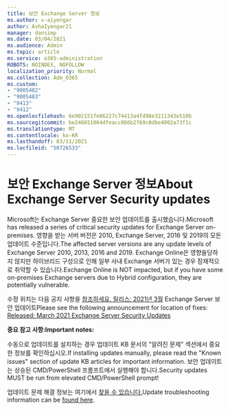 ```yaml
---
title: 보안 Exchange Server 정보
ms.author: v-aiyengar
author: AshaIyengar21
manager: dansimp
ms.date: 03/04/2021
ms.audience: Admin
ms.topic: article
ms.service: o365-administration
ROBOTS: NOINDEX, NOFOLLOW
localization_priority: Normal
ms.collection: Adm_O365
ms.custom:
- "9005482"
- "9005483"
- "9413"
- "9412"
ms.openlocfilehash: 6e902151fe06227c74413a4fd98e3211343e510b
ms.sourcegitcommit: be246651064dfeacc866b2f69c0dbe4002a73f1c
ms.translationtype: MT
ms.contentlocale: ko-KR
ms.lasthandoff: 03/11/2021
ms.locfileid: "50726533"
---
```

# <a name="about-exchange-server-security-updates"></a><span data-ttu-id="e4f1b-102">보안 Exchange Server 정보</span><span class="sxs-lookup"><span data-stu-id="e4f1b-102">About Exchange Server Security updates</span></span>

<span data-ttu-id="e4f1b-103">Microsoft는 Exchange Server 중요한 보안 업데이트를 출시했습니다.</span><span class="sxs-lookup"><span data-stu-id="e4f1b-103">Microsoft has released a series of critical security updates for Exchange Server on-premises.</span></span> <span data-ttu-id="e4f1b-104">영향을 받는 서버 버전은 2010, Exchange Server, 2016 및 2019의 모든 업데이트 수준입니다.</span><span class="sxs-lookup"><span data-stu-id="e4f1b-104">The affected server versions are any update levels of Exchange Server 2010, 2013, 2016 and 2019.</span></span> <span data-ttu-id="e4f1b-105">Exchange Online은 영향을당하지 않지만 하이브리드 구성으로 인해 일부 사내 Exchange 서버가 있는 경우 잠재적으로 취약할 수 있습니다.</span><span class="sxs-lookup"><span data-stu-id="e4f1b-105">Exchange Online is NOT impacted, but if you have some on-premises Exchange servers due to Hybrid configuration, they are potentially vulnerable.</span></span>

<span data-ttu-id="e4f1b-106">수정 위치는 다음 공지 사항을 [참조하세요. 릴리스: 2021년 3월](https://techcommunity.microsoft.com/t5/exchange-team-blog/released-march-2021-exchange-server-security-updates/ba-p/2175901) Exchange Server 보안 업데이트</span><span class="sxs-lookup"><span data-stu-id="e4f1b-106">Please see the following announcement for location of fixes: [Released: March 2021 Exchange Server Security Updates](https://techcommunity.microsoft.com/t5/exchange-team-blog/released-march-2021-exchange-server-security-updates/ba-p/2175901)</span></span>

<span data-ttu-id="e4f1b-107">**중요 참고 사항:**</span><span class="sxs-lookup"><span data-stu-id="e4f1b-107">**Important notes:**</span></span>

<span data-ttu-id="e4f1b-108">수동으로 업데이트를 설치하는 경우 업데이트 KB 문서의 "알려진 문제" 섹션에서 중요한 정보를 확인하십시오.</span><span class="sxs-lookup"><span data-stu-id="e4f1b-108">If installing updates manually, please read the "Known issues" section of update KB articles for important information.</span></span> <span data-ttu-id="e4f1b-109">보안 업데이트는 상승된 CMD/PowerShell 프롬프트에서 실행해야 합니다.</span><span class="sxs-lookup"><span data-stu-id="e4f1b-109">Security updates MUST be run from elevated CMD/PowerShell prompt!</span></span>

<span data-ttu-id="e4f1b-110">업데이트 문제 해결 정보는 여기에서 [찾을 수 있습니다.](https://aka.ms/exupdatefaq)</span><span class="sxs-lookup"><span data-stu-id="e4f1b-110">Update troubleshooting information can be [found here](https://aka.ms/exupdatefaq).</span></span>

